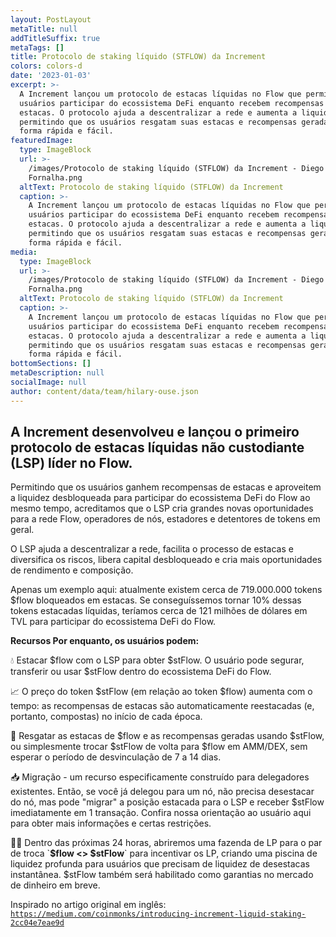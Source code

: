 ```yaml
---
layout: PostLayout
metaTitle: null
addTitleSuffix: true
metaTags: []
title: Protocolo de staking líquido (STFLOW) da Increment
colors: colors-d
date: '2023-01-03'
excerpt: >-
  A Increment lançou um protocolo de estacas líquidas no Flow que permite aos
  usuários participar do ecossistema DeFi enquanto recebem recompensas de
  estacas. O protocolo ajuda a descentralizar a rede e aumenta a liquidez,
  permitindo que os usuários resgatam suas estacas e recompensas geradas de
  forma rápida e fácil.
featuredImage:
  type: ImageBlock
  url: >-
    /images/Protocolo de staking líquido (STFLOW) da Increment - Diego
    Fornalha.png
  altText: Protocolo de staking líquido (STFLOW) da Increment
  caption: >-
    A Increment lançou um protocolo de estacas líquidas no Flow que permite aos
    usuários participar do ecossistema DeFi enquanto recebem recompensas de
    estacas. O protocolo ajuda a descentralizar a rede e aumenta a liquidez,
    permitindo que os usuários resgatam suas estacas e recompensas geradas de
    forma rápida e fácil.
media:
  type: ImageBlock
  url: >-
    /images/Protocolo de staking líquido (STFLOW) da Increment - Diego
    Fornalha.png
  altText: Protocolo de staking líquido (STFLOW) da Increment
  caption: >-
    A Increment lançou um protocolo de estacas líquidas no Flow que permite aos
    usuários participar do ecossistema DeFi enquanto recebem recompensas de
    estacas. O protocolo ajuda a descentralizar a rede e aumenta a liquidez,
    permitindo que os usuários resgatam suas estacas e recompensas geradas de
    forma rápida e fácil.
bottomSections: []
metaDescription: null
socialImage: null
author: content/data/team/hilary-ouse.json
---
```

## A Increment desenvolveu e lançou o primeiro protocolo de estacas líquidas não custodiante (LSP) líder no Flow.

Permitindo que os usuários ganhem recompensas de estacas e aproveitem a liquidez desbloqueada para participar do ecossistema DeFi do Flow ao mesmo tempo, acreditamos que o LSP cria grandes novas oportunidades para a rede Flow, operadores de nós, estadores e detentores de tokens em geral.

O LSP ajuda a descentralizar a rede, facilita o processo de estacas e diversifica os riscos, libera capital desbloqueado e cria mais oportunidades de rendimento e composição.

Apenas um exemplo aqui: atualmente existem cerca de 719.000.000 tokens $flow bloqueados em estacas. Se conseguíssemos tornar 10% dessas tokens estacadas líquidas, teríamos cerca de 121 milhões de dólares em TVL para participar do ecossistema DeFi do Flow.

**Recursos
Por enquanto, os usuários podem:**

💧 Estacar $flow com o LSP para obter $stFlow. O usuário pode segurar, transferir ou usar $stFlow dentro do ecossistema DeFi do Flow.

📈 O preço do token $stFlow (em relação ao token $flow) aumenta com o tempo: as recompensas de estacas são automaticamente reestacadas (e, portanto, compostas) no início de cada época.

💱 Resgatar as estacas de $flow e as recompensas geradas usando $stFlow, ou simplesmente trocar $stFlow de volta para $flow em AMM/DEX, sem esperar o período de desvinculação de 7 a 14 dias.

📥 Migração - um recurso especificamente construído para delegadores existentes. Então, se você já delegou para um nó, não precisa desestacar do nó, mas pode "migrar" a posição estacada para o LSP e receber $stFlow imediatamente em 1 transação. Confira nossa orientação ao usuário aqui para obter mais informações e certas restrições.

👨‍🌾 Dentro das próximas 24 horas, abriremos uma fazenda de LP para o par de troca \`**$flow <> $stFlow**\` para incentivar os LP, criando uma piscina de liquidez profunda para usuários que precisam de liquidez de desestacas instantânea. $stFlow também será habilitado como garantias no mercado de dinheiro em breve.

Inspirado no artigo original em inglês: [`https://medium.com/coinmonks/introducing-increment-liquid-staking-2cc04e7eae9d`](https://medium.com/coinmonks/introducing-increment-liquid-staking-2cc04e7eae9d)

